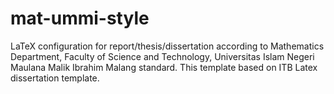 # mat-ummi-style

LaTeX configuration for report/thesis/dissertation according to Mathematics Department, Faculty of Science and Technology, Universitas Islam Negeri Maulana Malik Ibrahim Malang standard. This template based on ITB Latex dissertation template.
